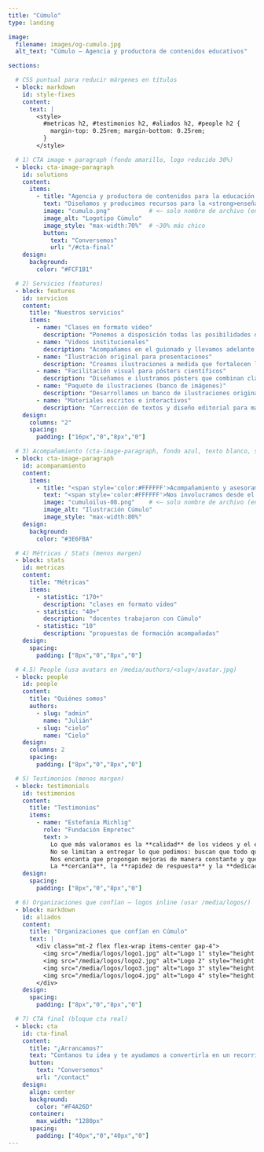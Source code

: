 ```yaml
---
title: "Cúmulo"
type: landing

image:
  filename: images/og-cumulo.jpg
  alt_text: "Cúmulo — Agencia y productora de contenidos educativos"

sections:

  # CSS puntual para reducir márgenes en títulos
  - block: markdown
    id: style-fixes
    content:
      text: |
        <style>
          #metricas h2, #testimonios h2, #aliados h2, #people h2 {
            margin-top: 0.25rem; margin-bottom: 0.25rem;
          }
        </style>

  # 1) CTA image + paragraph (fondo amarillo, logo reducido 30%)
  - block: cta-image-paragraph
    id: solutions
    content:
      items:
        - title: "Agencia y productora de contenidos para la educación y la ciencia"
          text: "Diseñamos y producimos recursos para la <strong>enseñanza y el aprendizaje</strong> en diversos formatos y plataformas. Acompañamos a <strong>docentes y organizaciones</strong> para fortalecer sus propuestas, elegir el formato adecuado para cada contenido, <strong>estructurar guiones</strong> de clases y crear materiales <strong>visuales, audiovisuales y escritos</strong> que acerquen sus iniciativas a las y los estudiantes."
          image: "cumulo.png"           # <— solo nombre de archivo (en assets/media/)
          image_alt: "Logotipo Cúmulo"
          image_style: "max-width:70%"  # ~30% más chico
          button:
            text: "Conversemos"
            url: "/#cta-final"
    design:
      background:
        color: "#FCF1B1"

  # 2) Servicios (features)
  - block: features
    id: servicios
    content:
      title: "Nuestros servicios"
      items:
        - name: "Clases en formato video"
          description: "Ponemos a disposición todas las posibilidades del lenguaje audiovisual para diseñar clases que transformen la experiencia de tus estudiantes."
        - name: "Videos institucionales"
          description: "Acompañamos en el guionado y llevamos adelante la producción y edición de videos para presentar tu organización."
        - name: "Ilustración original para presentaciones"
          description: "Creamos ilustraciones a medida que fortalecen la comunicación visual de tus presentaciones. Definimos objetivos y estilo junto al equipo."
        - name: "Facilitación visual para pósters científicos"
          description: "Diseñamos e ilustramos pósters que combinan claridad conceptual y coherencia visual. Organizamos la información y destacamos aportes clave."
        - name: "Paquete de ilustraciones (banco de imágenes)"
          description: "Desarrollamos un banco de ilustraciones originales adaptable a múltiples formatos. Definimos líneas estéticas y temáticas de tu proyecto."
        - name: "Materiales escritos e interactivos"
          description: "Corrección de textos y diseño editorial para materiales de lectura e interactivos."
    design:
      columns: "2"
      spacing:
        padding: ["16px","0","8px","0"]

  # 3) Acompañamiento (cta-image-paragraph, fondo azul, texto blanco, sin botón)
  - block: cta-image-paragraph
    id: acompanamiento
    content:
      items:
        - title: "<span style='color:#FFFFFF'>Acompañamiento y asesoramiento pedagógico</span>"
          text: "<span style='color:#FFFFFF'>Nos involucramos desde el <strong>inicio</strong>: ideación, lenguajes, formatos y experiencias de aprendizaje. ¿Qué conviene contar en <strong>video</strong> y qué en <strong>material escrito</strong>? ¿La propuesta combina materiales e <strong>instancias sincrónicas</strong>? ¿Cómo articularlas sin repetir contenidos? Co-diseñamos rutas claras para que cada pieza cumpla un rol y el conjunto tenga <strong>coherencia</strong>.</span>"
          image: "cumuloilus-08.png"    # <— solo nombre de archivo (en assets/media/)
          image_alt: "Ilustración Cúmulo"
          image_style: "max-width:80%"
    design:
      background:
        color: "#3E6FBA"

  # 4) Métricas / Stats (menos margen)
  - block: stats
    id: metricas
    content:
      title: "Métricas"
      items:
        - statistic: "170+"
          description: "clases en formato video"
        - statistic: "40+"
          description: "docentes trabajaron con Cúmulo"
        - statistic: "10"
          description: "propuestas de formación acompañadas"
    design:
      spacing:
        padding: ["8px","0","8px","0"]

  # 4.5) People (usa avatars en /media/authors/<slug>/avatar.jpg)
  - block: people
    id: people
    content:
      title: "Quiénes somos"
      authors:
        - slug: "admin"
          name: "Julián"
        - slug: "cielo"
          name: "Cielo"
    design:
      columns: 2
      spacing:
        padding: ["8px","0","8px","0"]

  # 5) Testimonios (menos margen)
  - block: testimonials
    id: testimonios
    content:
      title: "Testimonios"
      items:
        - name: "Estefanía Michlig"
          role: "Fundación Empretec"
          text: >
            Lo que más valoramos es la **calidad** de los videos y el enorme **compromiso** con el que trabajan.
            No se limitan a entregar lo que pedimos: buscan que todo quede **claro, atractivo y realmente útil** para el usuario.
            Nos encanta que propongan mejoras de manera constante y que se pongan manos a la obra para lograr un producto cada vez mejor.
            La **cercanía**, la **rapidez de respuesta** y la **dedicación** para asegurarse de que todo quede perfecto hacen que trabajar juntos sea siempre un gusto.
    design:
      spacing:
        padding: ["8px","0","8px","0"]

  # 6) Organizaciones que confían — logos inline (usar /media/logos/)
  - block: markdown
    id: aliados
    content:
      title: "Organizaciones que confían en Cúmulo"
      text: |
        <div class="mt-2 flex flex-wrap items-center gap-4">
          <img src="/media/logos/logo1.jpg" alt="Logo 1" style="height:36px;width:auto" />
          <img src="/media/logos/logo2.jpg" alt="Logo 2" style="height:36px;width:auto" />
          <img src="/media/logos/logo3.jpg" alt="Logo 3" style="height:36px;width:auto" />
          <img src="/media/logos/logo4.jpg" alt="Logo 4" style="height:36px;width:auto" />
        </div>
    design:
      spacing:
        padding: ["8px","0","8px","0"]

  # 7) CTA final (bloque cta real)
  - block: cta
    id: cta-final
    content:
      title: "¿Arrancamos?"
      text: "Contanos tu idea y te ayudamos a convertirla en un recorrido claro para tus estudiantes."
      button:
        text: "Conversemos"
        url: "/contact"
    design:
      align: center
      background:
        color: "#F4A26D"
      container:
        max_width: "1280px"
      spacing:
        padding: ["40px","0","40px","0"]
---
```

